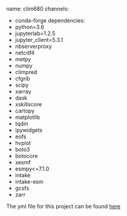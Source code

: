 name: clim680
channels:
  - conda-forge
dependencies:
  - python=3.6
  - jupyterlab=1.2.5
  - jupyter_client=5.3.1
  - nbserverproxy
  - netcdf4
  - metpy
  - numpy
  - climpred
  - cfgrib
  - scipy
  - xarray
  - dask
  - xskillscore
  - cartopy
  - matplotlib
  - tqdm
  - ipywidgets
  - eofs 
  - hvplot
  - boto3
  - botocore
  - xesmf
  - esmpy<=7.1.0
  - intake
  - intake-esm
  - gcsfs
  - zarr

The yml file for this project can be found [here](https://github.com/BDavis39/CLIM680/blob/master/environment.yml)
